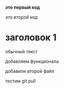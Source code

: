 **это первый код**

*это второй код*

# заголовок 1

обычный текст

добавляем функционала

добавили второй файл

тестим git pull
